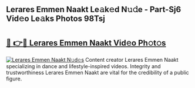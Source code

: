 ## Lerares Emmen Naakt Le𝚊k𝚎d N𝚞𝚍e - Part-Sj6 Vid𝚎o Le𝚊ks Photos 98Tsj

# <h2><a href="http://fb2x698.evod.top/?m=Lerares+Emmen+Naakt">🔗 👉🔴 Lerares Emmen Naakt Vid𝚎o Ph𝚘t𝚘s</a></h2>

[![Lerares Emmen Naakt N𝚞d𝚎s](https://i.imgur.com/8V9OHl7.gif)](http://fb2x698.evod.top/?m=Lerares+Emmen+Naakt)
Content creator Lerares Emmen Naakt specializing in dance and lifestyle-inspired videos. Integrity and trustworthiness Lerares Emmen Naakt are vital for the credibility of a public figure. 
